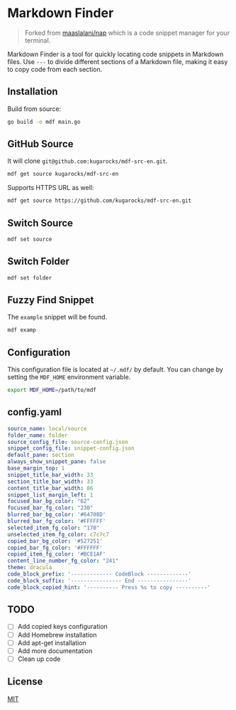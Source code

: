 # Markdown Finder

> Forked from [maaslalani/nap](https://github.com/maaslalani/nap) which is a code snippet manager for your terminal.

Markdown Finder is a tool for quickly locating code snippets in Markdown files.
Use `---` to divide different sections of a Markdown file,
making it easy to copy code from each section.

## Installation

Build from source:

```bash
go build -o mdf main.go
```

## GitHub Source

It will clone `git@github.com:kugarocks/mdf-src-en.git`.

```bash
mdf get source kugarocks/mdf-src-en
```

Supports HTTPS URL as well:

```bash
mdf get source https://github.com/kugarocks/mdf-src-en.git
```

## Switch Source

```bash
mdf set source
```

## Switch Folder

```bash
mdf set folder
```

## Fuzzy Find Snippet

The `example` snippet will be found.

```bash
mdf examp
```

## Configuration

This configuration file is located at `~/.mdf/` by default.
You can change by setting the `MDF_HOME` environment variable.

```bash
export MDF_HOME=/path/to/mdf
```

## config.yaml

```yaml
source_name: local/source
folder_name: folder
source_config_file: source-config.json
snippet_config_file: snippet-config.json
default_pane: section
always_show_snippet_pane: false
base_margin_top: 1
snippet_title_bar_width: 33
section_title_bar_width: 33
content_title_bar_width: 86
snippet_list_margin_left: 1
focused_bar_bg_color: "62"
focused_bar_fg_color: "230"
blurred_bar_bg_color: '#64708D'
blurred_bar_fg_color: '#FFFFFF'
selected_item_fg_color: "170"
unselected_item_fg_color: c7c7c7
copied_bar_bg_color: '#527251'
copied_bar_fg_color: '#FFFFFF'
copied_item_fg_color: '#BCE1AF'
content_line_number_fg_color: "241"
theme: dracula
code_block_prefix: '------------- CodeBlock -------------'
code_block_suffix: '---------------- End ----------------'
code_block_copied_hint: '---------- Press %s to copy ----------'
```

## TODO

- [ ] Add copied keys configuration
- [ ] Add Homebrew installation
- [ ] Add apt-get installation
- [ ] Add more documentation
- [ ] Clean up code

## License

[MIT](https://github.com/maaslalani/nap/blob/master/LICENSE)
